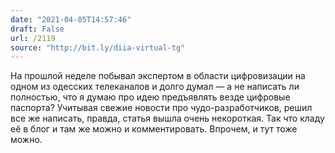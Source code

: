 ```yaml
---
date: "2021-04-05T14:57:46"
draft: False
url: /2119
source: "http://bit.ly/diia-virtual-tg"
---
```


На прошлой неделе побывал экспертом в области цифровизации на одном из одесских телеканалов и долго думал — а не написать ли полностью, что я думаю про идею предъявлять везде цифровые паспорта? Учитывая свежие новости про чудо-разработчиков, решил все же написать, правда, статья вышла очень некороткая. Так что кладу её в блог и там же можно и комментировать. Впрочем, и тут тоже можно.
